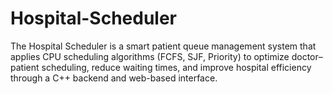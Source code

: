 # Hospital-Scheduler
The Hospital Scheduler is a smart patient queue management system that applies CPU scheduling algorithms (FCFS, SJF, Priority) to optimize doctor–patient scheduling, reduce waiting times, and improve hospital efficiency through a C++ backend and web-based interface.
